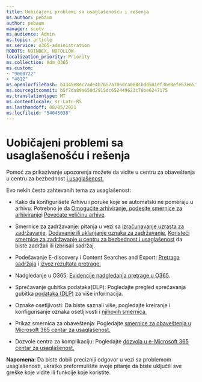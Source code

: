 ```yaml
---
title: Uobičajeni problemi sa usaglašenošću i rešenja
ms.author: pebaum
author: pebaum
manager: scotv
ms.audience: Admin
ms.topic: article
ms.service: o365-administration
ROBOTS: NOINDEX, NOFOLLOW
localization_priority: Priority
ms.collection: Adm_O365
ms.custom:
- "9000722"
- "4812"
ms.openlocfilehash: b3345e8ec7ade4b7657a706dca088cbdd501ef3be0efe67e65facdabbaf5c98a
ms.sourcegitcommit: b5f7da89a650d2915dc652449623c78be6247175
ms.translationtype: MT
ms.contentlocale: sr-Latn-RS
ms.lasthandoff: 08/05/2021
ms.locfileid: "54045038"
---
```

# <a name="compliance-common-issues-and-resolutions"></a>Uobičajeni problemi sa usaglašenošću i rešenja

Pomoć za prikazivanje upozorenja možete da vidite u centru za obaveštenja u centru za bezbednost [i usaglašenost.](/microsoft-365/compliance/alert-policies)

Evo nekih često zahtevanih tema za usaglašenost:

- Kako da konfigurišete Arhivu i poruke koje se automatski ne pomeraju u arhivu: Potrebno je da [Omogućite arhiviranje, podesite smernice za arhiviranje](/microsoft-365/compliance/set-up-an-archive-and-deletion-policy-for-mailboxes)i [Povećate veličinu arhive](/microsoft-365/compliance/enable-unlimited-archiving).

- Smernice za zadržavanje: pitanja u vezi sa [izračunavanje uzrasta za zadržavanje](/exchange/security-and-compliance/messaging-records-management/retention-age), [Dodavanje ili uklanjanje oznaka za zadržavanje](/exchange/security-and-compliance/messaging-records-management/add-or-remove-retention-tags), [Koristeći smernice za zadržavanje u centru za bezbednost i usaglašenost](/exchange/security-and-compliance/messaging-records-management/create-a-retention-policy) da biste zadržali ili izbrisali sadržaj.

- Podešavanje E-discovery i Content Searches and Export: [Pretraga sadržaja](/microsoft-365/compliance/content-search) i [izvoz rezultata pretrage.](/microsoft-365/compliance/export-search-results)

- Nadgledanje u O365: [Evidencije nadgledanja pretrage u O365](/microsoft-365/compliance/search-the-audit-log-in-security-and-compliance).

- Sprečavanje gubitka podataka(DLP): Pogledajte pregled sprečavanja gubitka [podataka (DLP)](/microsoft-365/compliance/data-loss-prevention-policies) za više informacija.
 
- Oznake osetljivosti: Da biste saznali više, pogledajte kreiranje i konfigurisanje oznaka osetljivosti i [njihovih smernica.](/microsoft-365/compliance/create-sensitivity-labels)

- Prikaz smernica za obaveštenja: Pogledajte [smernice za obaveštenja u Microsoft 365 centar za usaglašenost.](/microsoft-365/compliance/alert-policies)

- Dozvole centra za komplikaciju: Pogledajte [dozvola u e-Microsoft 365 centar za usaglašenost.](/microsoft-365/compliance/microsoft-365-compliance-center-permissions)

**Napomena**: Da biste dobili precizniji odgovor u vezi sa problemom usaglašenosti, ukratko preformulišite svoje pitanje da biste uključili sve greške koje vidite ili funkcije koje koristite.
